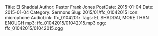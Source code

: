 Title: El Shaddai
Author: Pastor Frank Jones
PostDate: 2015-01-04
Date: 2015-01-04
Category: Sermons
Slug: 2015/01/ffc_01042015
Icon: microphone
AudioLink: ffc_01042015
Tags: EL SHADDAI, MORE THAN ENOUGH
mp3: ffc_01042015/01042015.mp3
ogg: ffc_01042015/01042015.ogg
